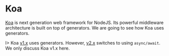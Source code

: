 # Koa

[Koa](http://koajs.com/) is next generation web framework for NodeJS. Its powerful middleware architecture is built on top of generators. We are going to see how Koa uses generators.


I> Koa [v1.x](https://github.com/koajs/koa/tree/v1.x) uses generators. However, [v2.x](https://github.com/koajs/koa/tree/master) switches to using `async/await`. We only discuss Koa v1.x here.

